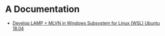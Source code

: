 # A Documentation
* [Develop LAMP + MLVN in Windows Subsystem for Linux (WSL) Ubuntu 18.04](deployment/lamp_mlvn_wsl_ubuntu.md)
  